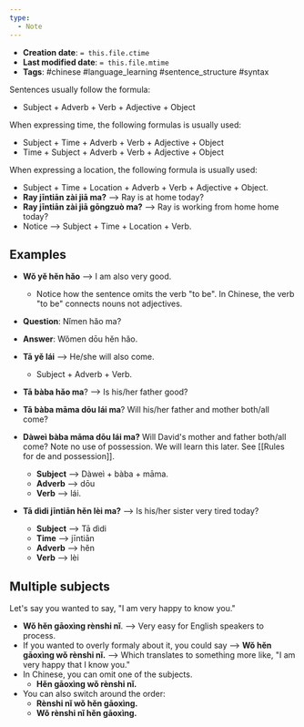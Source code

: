 ```yaml
---
type:
  - Note
---
```


* **Creation date**: `= this.file.ctime`
* **Last modified date**: `= this.file.mtime`
* **Tags**: #chinese #language_learning #sentence_structure #syntax

Sentences usually follow the formula:
* Subject + Adverb + Verb + Adjective + Object

When expressing time, the following formulas is usually used:
* Subject + Time + Adverb + Verb + Adjective + Object
* Time + Subject + Adverb + Verb + Adjective + Object

When expressing a location, the following formula is usually used:
* Subject + Time + Location + Adverb + Verb + Adjective + Object.
* **Ray jīntiān zài jiā ma?** --> Ray is at home today?
* **Ray jīntiān zài jiā gōngzuò ma?** --> Ray is working from home home today?
* Notice --> Subject + Time + Location + Verb.

## Examples

* **Wǒ yě hěn hǎo** --> I am also very good.
	* Notice how the sentence omits the verb "to be". In Chinese, the verb "to be" connects nouns not adjectives.
	  
* **Question**: Nǐmen hǎo ma?
* **Answer**: Wǒmen dōu hěn hǎo.
  
* **Tā yě lái** --> He/she will also come.
	* Subject + Adverb + Verb.
* **Tā bàba hǎo ma**? --> Is his/her father good?
* **Tā bàba māma dōu lái ma**? Will his/her father and mother both/all come?
* **Dàweì bàba māma dōu lái ma?** Will David's mother and father both/all come? Note no use of possession. We will learn this later. See [[Rules for de and possession]].
	* **Subject** --> Dàweì + bàba + māma.
	* **Adverb** --> dōu
	* **Verb** --> lái.
	  
* **Tā dìdi jīntiān hěn lèi ma?** --> Is his/her sister very tired today?
	* **Subject** --> Tā dìdi
	* **Time** --> jīntiān
	* **Adverb** --> hěn
	* **Verb** --> lèi

## Multiple subjects

Let's say you wanted to say, "I am very happy to know you."
* **Wǒ hěn gāoxìng rènshi nǐ**. --> Very easy for English speakers to process.
* If you wanted to overly formaly about it, you could say --> **Wǒ hěn gāoxìng wǒ rènshi nǐ.** --> Which translates to something more like, "I am very happy that I know you."
* In Chinese, you can omit one of the subjects.
	* **Hěn gāoxìng wǒ rènshi nǐ.**
* You can also switch around the order:
	* **Rènshi nǐ wǒ hěn gāoxìng.**
	* **Wǒ rènshi nǐ hěn gāoxìng.**
